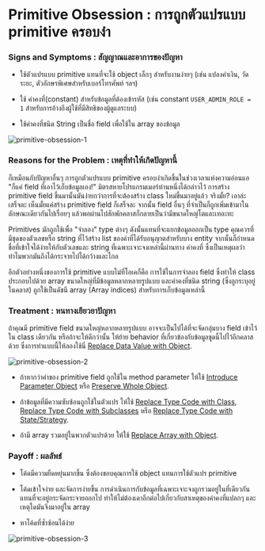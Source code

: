 # Primitive Obsession : การถูกตัวแปรแบบ primitive ครอบงำ
### Signs and Symptoms : สัญญาณและอาการของปัญหา 
+ ใช้ตัวแปรแบบ primitive แทนที่จะใช้ object เล็กๆ สำหรับงานง่ายๆ (เช่น แปลงคำเงิน, วัดระยะ, ตัวอักษรพิเศษสำหรับเบอร์โทรศัพท์ ฯลฯ)
    
+ ใช้ ค่าคงที่(constant) สำหรับข้อมูลที่ต้องเข้ารหัส (เช่น constant `USER_ADMIN_ROLE = 1` สำหรับการอ้างถึงผู้ใช้ที่มีสิทธิของผู้ดูแลระบบ)
    
+ ใช้ค่าคงที่ชนิด String เป็นชื่อ field เพื่อใช้ใน array ของข้อมูล
    
![primitive-obsession-1](https://sourcemaking.com/images/refactoring-illustrations/2x/primitive-obsession-1.png)
    
### Reasons for the Problem : เหตุที่ทำให้เกิดปัญหานี้
ก็เหมือนกับปัญหาอื่นๆ การถูกตัวแปรแบบ primitive ครอบงำเกิดขึ้นในช่วงเวลาแห่งความอ่อนแอ "ก็แค่ field ที่เอาไว้เก็บข้อมูลเอง!" มิตรสหายโปรแกรมเมอร์ท่านหนึ่งได้กล่าวไว้ การสร้าง primitive field ขึ้นมานั้นมันง่ายกว่าการที่จะต้องสร้าง class ใหม่ขึ้นมาอยู่แล้ว จริงมั้ย? เอาล่ะ เสร็จละ เห็นมั้ยแค่สร้าง primitive field ก็เสร็จละ จากนั้น field อื่นๆ ที่จำเป็นก็ถูกเพิ่มเข้ามาในลักษณะเดียวกันไปเรื่อยๆ แล้วพอผ่านไปสักพักคลาสก็กลายเป็นว่ามีขนาดใหญ่โตและเทอะทะ
    
Primitives มักถูกใช้เพื่อ "จำลอง" type ต่างๆ ดังนั้นแทนที่จะแยกข้อมูลออกเป็น type คุณควรที่มีชุดของตัวเลขหรือ string ที่ไว้สร้าง list ของค่าที่ได้รับอนุญาตสำหรับบาง entity จากนั้นก็กำหนดชื่อที่เข้าใจได้ง่ายให้กับตัวเลขและ string ที่เฉพาะเจาะจงเหล่านี้ผ่านทาง ค่าคงที่ ซึ่งเป็นเหตุผลว่าทำไมพวกมันถึงได้กระจายไปได้กว้างและไกล
    
อีกตัวอย่างหนึ่งของการใช้ primitive แบบไม่ที่โอเคก็คือ การใช้ในการจำลอง field ซึ่งทำให้ class ประกอบไปด้วย array ขนาดใหญ่ที่มีข้อมูลหลากหลายรูปแบบ และค่าคงที่ชนิด string (ซึ่งถูกระบุอยู่ในคลาส) ถูกใช้เป็นดัชนี array (Array indices) สำหรับการเก็บข้อมูลเหล่านี้
    
### Treatment : หนทางเยียวยาปัญหา
ถ้าคุณมี primitive field ขนาดใหญ่หลากหลายรูปแบบ อาจจะเป็นไปได้ที่จะจัดกลุ่มบาง field เข้าไว้ใน class เดียวกัน หรือถ้าจะให้ดีกว่านั้น ให้ย้าย behavior ที่เกี่ยวข้องกับข้อมูลชุุดนี้ไปไว้อีกคลาสด้วย ซึ่งการทำแบบนี้ให้ลองใช้นี่ [Replace Data Value with Object](https://sourcemaking.com/refactoring/replace-data-value-with-object).
    
![primitive-obsession-2](https://sourcemaking.com/images/refactoring-illustrations/2x/primitive-obsession-2.png)
    
+ ถ้าหากว่าค่าของ primitive field ถูกใช้ใน method parameter ให้ใช้ [Introduce Parameter Object](https://sourcemaking.com/refactoring/introduce-parameter-object) หรือ [Preserve Whole Object](https://sourcemaking.com/refactoring/preserve-whole-object).
    
+ ถ้าข้อมูลที่มีความซับซ้อนถูกใช้ในตัวแปร ให้ใช้ [Replace Type Code with Class](https://sourcemaking.com/refactoring/replace-type-code-with-class), [Replace Type Code with Subclasses](https://sourcemaking.com/refactoring/replace-type-code-with-subclasses) หรือ [Replace Type Code with State/Strategy](https://sourcemaking.com/refactoring/replace-type-code-with-state-strategy).
    
+ ถ้ามี array รวมอยู่ในพวกตัวแปรด้วย ให้ใช้  [Replace Array with Object](https://sourcemaking.com/refactoring/replace-array-with-object).
    
### Payoff : ผลลัพธ์
+ โค้ดมีความยืดหยุ่นมากขึ้น ซึ่งต้องขอบคุณการใช้ object แทนการใช้ตัวแปร primitive
    
+ โค้ดเข้าใจง่าย และจัดการง่ายขึ้น การดำเนินการกับข้อมูลที่เฉพาะเจาะจงถูกรวมอยู่ในที่เดียวกัน แทนที่จะอยู่กระจัดกระจายออกไป ทำให้ไม่ต้องเดาอีกต่อไปเกี่ยวกับสาเหตุของค่าคงที่แปลกๆ และเหตุใดมันจึงมาอยู่ใน array
    
+ หาโค้ดที่ซ้ำซ้อนได้ง่าย
    
![primitive-obsession-3](https://sourcemaking.com/images/refactoring-illustrations/2x/primitive-obsession-3.png)